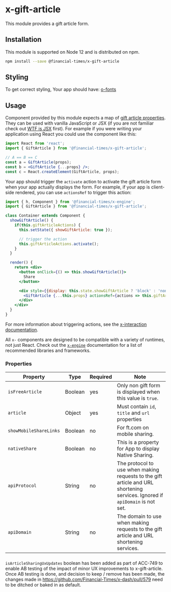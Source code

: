 # x-gift-article

This module provides a gift article form.

## Installation

This module is supported on Node 12 and is distributed on npm.

```bash
npm install --save @financial-times/x-gift-article
```

## Styling

To get correct styling, Your app should have:
[o-fonts](https://registry.origami.ft.com/components/o-fonts)

## Usage

Component provided by this module expects a map of [gift article properties](#properties). They can be used with vanilla JavaScript or JSX (if you are not familiar check out [WTF is JSX][jsx-wtf] first). For example if you were writing your application using React you could use the component like this:

```jsx
import React from 'react';
import { GiftArticle } from '@financial-times/x-gift-article';

// A == B == C
const a = GiftArticle(props);
const b = <GiftArticle {...props} />;
const c = React.createElement(GiftArticle, props);
```

Your app should trigger the `activate` action to activate the gift article form when your app actually displays the form. For example, if your app is client-side rendered, you can use `actionsRef` to trigger this action:

```jsx
import { h, Component } from '@financial-times/x-engine';
import { GiftArticle } from '@financial-times/x-gift-article';

class Container extends Component {
  showGiftArticle() {
    if(this.giftArticleActions) {
      this.setState({ showGiftArticle: true });

      // trigger the action
      this.giftArticleActions.activate();
    }
  }

  render() {
    return <div>
      <button onClick={() => this.showGiftArticle()}>
        Share
      </button>

      <div style={{display: this.state.showGiftArticle ? 'block' : 'none'}}>
        <GiftArticle {...this.props} actionsRef={actions => this.giftArticleActions = actions} />
      </div>
    </div>
  }
}
```

For more information about triggering actions, see the [x-interaction documentation][interaction].

All `x-` components are designed to be compatible with a variety of runtimes, not just React. Check out the [`x-engine`][engine] documentation for a list of recommended libraries and frameworks.

[jsx-wtf]: https://jasonformat.com/wtf-is-jsx/
[interaction]: /components/x-interaction#triggering-actions-externally
[engine]: https://github.com/Financial-Times/x-dash/tree/master/packages/x-engine

### Properties

Property                  | Type    | Required | Note
--------------------------|---------|----------|----
`isFreeArticle`           | Boolean | yes      | Only non gift form is displayed when this value is `true`.
`article`                 | Object  | yes      | Must contain `id`, `title` and `url` properties
`showMobileShareLinks`    | Boolean | no       | For ft.com on mobile sharing.
`nativeShare`             | Boolean | no       | This is a property for App to display Native Sharing.
`apiProtocol`             | String  | no       | The protocol to use when making requests to the gift article and URL shortening services. Ignored if `apiDomain` is not set.
`apiDomain`               | String  | no       | The domain to use when making requests to the gift article and URL shortening services.

###
`isArticleSharingUxUpdates` boolean has been added as part of ACC-749 to enable AB testing of the impact of minor UX improvements to x-gift-article. Once AB testing is done, and decision to keep / remove has been made, the changes made in https://github.com/Financial-Times/x-dash/pull/579 need to be ditched or baked in as default. 
